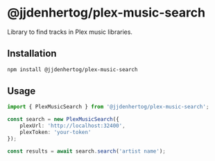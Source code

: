 # @jjdenhertog/plex-music-search

Library to find tracks in Plex music libraries.

## Installation

```bash
npm install @jjdenhertog/plex-music-search
```

## Usage

```typescript
import { PlexMusicSearch } from '@jjdenhertog/plex-music-search';

const search = new PlexMusicSearch({
    plexUrl: 'http://localhost:32400',
    plexToken: 'your-token'
});

const results = await search.search('artist name');
```